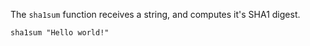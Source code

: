 The `sha1sum` function receives a string, and computes it's SHA1 digest.

```
sha1sum "Hello world!"
```